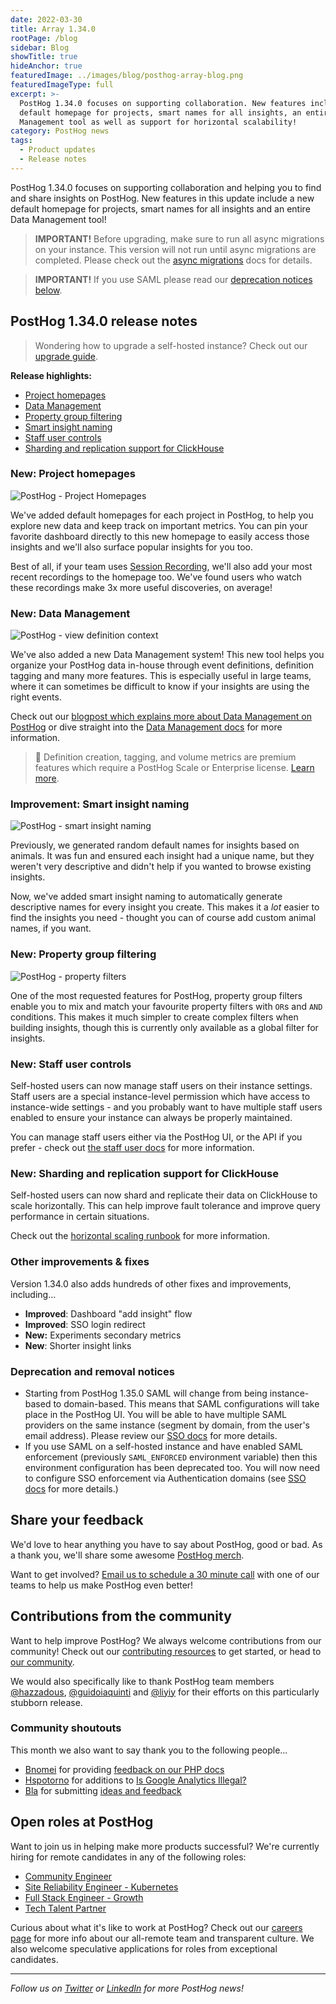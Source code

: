 ```yaml
---
date: 2022-03-30
title: Array 1.34.0
rootPage: /blog
sidebar: Blog
showTitle: true
hideAnchor: true
featuredImage: ../images/blog/posthog-array-blog.png
featuredImageType: full
excerpt: >-
  PostHog 1.34.0 focuses on supporting collaboration. New features include a new
  default homepage for projects, smart names for all insights, an entire Data
  Management tool as well as support for horizontal scalability!
category: PostHog news
tags:
  - Product updates
  - Release notes
---
```


PostHog 1.34.0 focuses on supporting collaboration and helping you to find and share insights on PostHog. New features in this update include a new default homepage for projects, smart names for all insights and an entire Data Management tool!

<blockquote class='warning-note'>
<b>IMPORTANT!</b> Before upgrading, make sure to run all async migrations on your instance. This version will not run until async migrations are completed. Please check out the <a href="/docs/runbook/async-migrations" target="_blank">async migrations</a> docs for details.
</blockquote>

<blockquote class='warning-note'>
<b>IMPORTANT!</b> If you use SAML please read our <a href="#deprecation-and-removal-notices">deprecation notices below</a>.
</blockquote>

## PostHog 1.34.0 release notes

> Wondering how to upgrade a self-hosted instance? Check out our [upgrade guide](/docs/runbook/upgrading-posthog).

**Release highlights:**

-   [Project homepages](#new-homepage)
-   [Data Management](#new-data-management)
-   [Property group filtering](#new-property-group-filtering)
-   [Smart insight naming](#improvement-smart-insight-naming)
-   [Staff user controls](#new-staff-users)
-   [Sharding and replication support for ClickHouse](#new-sharding-and-replication-support-for-clickhouse)

### New: Project homepages

![PostHog - Project Homepages](../images/blog/array/1_34_0-homepage.png)

We've added default homepages for each project in PostHog, to help you explore new data and keep track on important metrics. You can pin your favorite dashboard directly to this new homepage to easily access those insights and we'll also surface popular insights for you too.

Best of all, if your team uses [Session Recording](/product/session-recording), we'll also add your most recent recordings to the homepage too. We've found users who watch these recordings make 3x more useful discoveries, on average!

### New: Data Management

![PostHog - view definition context](../images/blog/data-management-feature/data_management_tab.png)

We've also added a new Data Management system! This new tool helps you organize your PostHog data in-house through event definitions, definition tagging and many more features. This is especially useful in large teams, where it can sometimes be difficult to know if your insights are using the right events.

Check out our [blogpost which explains more about Data Management on PostHog](/blog/data-management-feature) or dive straight into the [Data Management docs](/docs/user-guides/data-management) for more information.

> 🎁 Definition creation, tagging, and volume metrics are premium features which require a PostHog Scale or Enterprise license. [Learn more](/pricing).

### Improvement: Smart insight naming

![PostHog - smart insight naming](../images/blog/array/1_34_0-smart-naming.png)

Previously, we generated random default names for insights based on animals. It was fun and ensured each insight had a unique name, but they weren't very descriptive and didn't help if you wanted to browse existing insights.

Now, we've added smart insight naming to automatically generate descriptive names for every insight you create. This makes it a _lot_ easier to find the insights you need - thought you can of course add custom animal names, if you want.

### New: Property group filtering

![PostHog - property filters](../images/blog/array/1_34_0-property-filter.png)

One of the most requested features for PostHog, property group filters enable you to mix and match your favourite property filters with `OR`s and `AND` conditions. This makes it much simpler to create complex filters when building insights, though this is currently only available as a global filter for insights.

### New: Staff user controls

Self-hosted users can now manage staff users on their instance settings. Staff users are a special instance-level permission which have access to instance-wide settings - and you probably want to have multiple staff users enabled to ensure your instance can always be properly maintained.

You can manage staff users either via the PostHog UI, or the API if you prefer - check out [the staff user docs](/docs/self-host/configure/instance-settings#staff-users) for more information.

### New: Sharding and replication support for ClickHouse

Self-hosted users can now shard and replicate their data on ClickHouse to scale horizontally. This can help improve fault tolerance and improve query performance in certain situations.

Check out the [horizontal scaling runbook](/docs/runbook/services/clickhouse/sharding-and-replication) for more information.

### Other improvements & fixes

Version 1.34.0 also adds hundreds of other fixes and improvements, including...

-   **Improved**: Dashboard "add insight" flow
-   **Improved**: SSO login redirect
-   **New:** Experiments secondary metrics
-   **New**: Shorter insight links

### Deprecation and removal notices

-   Starting from PostHog 1.35.0 SAML will change from being instance-based to domain-based. This means that SAML configurations will take place in the PostHog UI. You will be able to have multiple SAML providers on the same instance (segment by domain, from the user's email address). Please review our [SSO docs](/sso) for more details.
-   If you use SAML on a self-hosted instance and have enabled SAML enforcement (previously `SAML_ENFORCED` environment variable) then this environment configuration has been deprecated too. You will now need to configure SSO enforcement via Authentication domains (see [SSO docs](/sso) for more details.)

## Share your feedback
We'd love to hear anything you have to say about PostHog, good or bad. As a thank you, we'll share some awesome [PostHog merch](https://merch.posthog.com).

Want to get involved? [Email us to schedule a 30 minute call](mailto:hey@posthog.com) with one of our teams to help us make PostHog even better!

## Contributions from the community

Want to help improve PostHog? We always welcome contributions from our community! Check out our [contributing resources](/docs/contribute) to get started, or head to [our community](/questions).

We would also specifically like to thank PostHog team members [@hazzadous](https://github.com/hazzadous), [@guidoiaquinti](https://github.com/guidoiaquinti) and [@liyiy](https://github.com/liyiy) for their efforts on this particularly stubborn release.

### Community shoutouts

This month we also want to say thank you to the following people...

-   [Bnomei](https://github.com/bnomei) for providing [feedback on our PHP docs](https://github.com/PostHog/posthog.com/issues/3190)
-   [Hspotorno](https://github.com/hspotorno) for additions to [Is Google Analytics Illegal?](https://isgoogleanalyticsillegal.com/)
-   [Bla](https://github.com/Bla) for submitting [ideas and feedback](https://github.com/PostHog/posthog/issues/1)

## Open roles at PostHog

Want to join us in helping make more products successful? We're currently hiring for remote candidates in any of the following roles:

-   [Community Engineer](https://apply.workable.com/posthog/j/449572FD18/)
-   [Site Reliability Engineer - Kubernetes](https://apply.workable.com/posthog/j/7A6F1142D0/)
-   [Full Stack Engineer - Growth](https://apply.workable.com/posthog/j/2682B00B76/)
-   [Tech Talent Partner](https://apply.workable.com/posthog/j/AB22DA7D5F/)

Curious about what it's like to work at PostHog? Check out our [careers page](https://posthog.com/careers) for more info about our all-remote team and transparent culture. We also welcome speculative applications for roles from exceptional candidates.

<hr/>

_Follow us on [Twitter](https://twitter.com/PostHog) or [LinkedIn](https://linkedin.com/company/posthog) for more PostHog news!_

<ArrayCTA />
